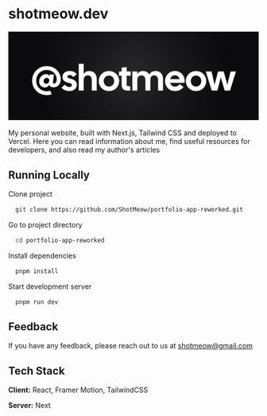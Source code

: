 # shotmeow.dev

![App Screenshot](https://github.com/ShotMeow/portfolio-app-reworked/blob/main/public/og.jpg?raw=true)

My personal website, built with Next.js, Tailwind CSS and deployed to Vercel. Here you can read information about me, find useful resources for developers, and also read my author's articles


## Running Locally

Clone project

```bash
  git clone https://github.com/ShotMeow/portfolio-app-reworked.git
```

Go to project directory

```bash
  cd portfolio-app-reworked
```

Install dependencies

```bash
  pnpm install

```

Start development server

```bash
  pnpm run dev
```


## Feedback

If you have any feedback, please reach out to us at shotmeow@gmail.com


## Tech Stack

**Client:** React, Framer Motion, TailwindCSS

**Server:** Next
